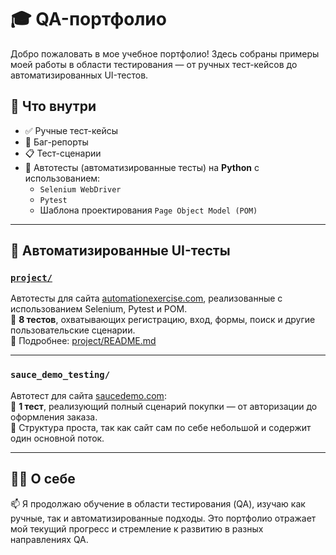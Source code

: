 # 🎓 QA-портфолио

Добро пожаловать в мое учебное портфолио! Здесь собраны примеры моей работы в области тестирования — от ручных тест-кейсов до автоматизированных UI-тестов.

## 🧪 Что внутри

- ✅ Ручные тест-кейсы  
- 🐞 Баг-репорты  
- 📋 Тест-сценарии  
- 🤖 Автотесты (автоматизированные тесты) на **Python** с использованием:
  - `Selenium WebDriver`
  - `Pytest`
  - Шаблона проектирования `Page Object Model (POM)`

---

## 🧷 Автоматизированные UI-тесты

### [`project/`](project/README.md)  
Автотесты для сайта [automationexercise.com](https://automationexercise.com), реализованные с использованием Selenium, Pytest и POM.  
🧪 **8 тестов**, охватывающих регистрацию, вход, формы, поиск и другие пользовательские сценарии.  
📄 Подробнее: [project/README.md](project/README.md)

---

### `sauce_demo_testing/`  
Автотест для сайта [saucedemo.com](https://www.saucedemo.com):  
🧪 **1 тест**, реализующий полный сценарий покупки — от авторизации до оформления заказа.  
📌 Структура проста, так как сайт сам по себе небольшой и содержит один основной поток.

---

## 👩‍💻 О себе

📫 Я продолжаю обучение в области тестирования (QA), изучаю как ручные, так и автоматизированные подходы. Это портфолио отражает мой текущий прогресс и стремление к развитию в разных направлениях QA.